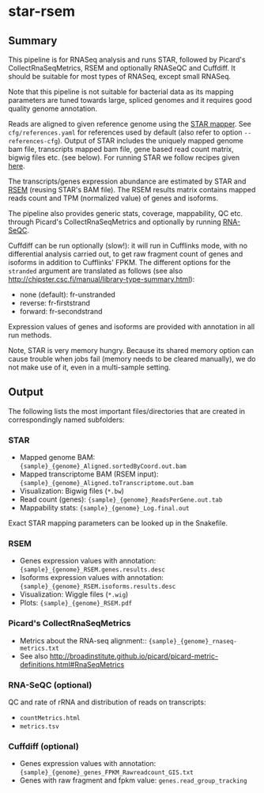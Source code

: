 # star-rsem

## Summary

This pipeline is for RNASeq analysis and runs STAR, followed by
Picard's CollectRnaSeqMetrics, RSEM and optionally RNASeQC and
Cuffdiff. It should be suitable for most types of RNASeq, except small
RNASeq.

Note that this pipeline is not suitable for bacterial data as its
mapping parameters are tuned towards large, spliced genomes and it
requires good quality genome annotation.

Reads are aligned to given reference genome using the
[STAR mapper](https://github.com/alexdobin/STAR).  See
`cfg/references.yaml` for references used by default (also refer to
option `--references-cfg`).  Output of STAR includes the uniquely
mapped genome bam file, transcripts mapped bam file, gene based read
count matrix, bigwig files etc. (see below). For running STAR we
follow recipes given
[here](http://www.rna-seqblog.com/optimizing-rna-seq-mapping-with-star/).
 
The transcripts/genes expression abundance are estimated by STAR and
[RSEM](http://deweylab.github.io/RSEM/) (reusing STAR's BAM file). The
RSEM results matrix contains mapped reads count and TPM (normalized
value) of genes and isoforms. 

The pipeline also provides generic stats, coverage, mappability, QC
etc. through Picard's CollectRnaSeqMetrics and optionally by running
[RNA-SeQC](https://www.broadinstitute.org/cancer/cga/rna-seqc).

Cuffdiff can be run optionally (slow!): it will run in Cufflinks mode,
with no differential analysis carried out, to get raw fragment count
of genes and isoforms in addition to Cufflinks' FPKM. The different
options for the `stranded` argument are translated as follows (see
also http://chipster.csc.fi/manual/library-type-summary.html):

- none (default): fr-unstranded
- reverse: fr-firststrand
- forward: fr-secondstrand


Expression values of genes and isoforms are provided with annotation 
in all run methods.

Note, STAR is very memory hungry. Because its shared memory option can
cause trouble when jobs fail (memory needs to be cleared manually), we
do not make use of it, even in a multi-sample setting.

  
## Output

The following lists the most important files/directories that are
created in correspondingly named subfolders:
  

### STAR

- Mapped genome BAM: `{sample}_{genome}_Aligned.sortedByCoord.out.bam`
- Mapped transcriptome BAM (RSEM input): `{sample}_{genome}_Aligned.toTranscriptome.out.bam`
- Visualization: Bigwig files (`*.bw`)
- Read count (genes): `{sample}_{genome}_ReadsPerGene.out.tab`
- Mappability stats: `{sample}_{genome}_Log.final.out`

Exact STAR mapping parameters can be looked up in the Snakefile.

### RSEM

- Genes expression values with annotation: `{sample}_{genome}_RSEM.genes.results.desc`
- Isoforms expression values with annotation: `{sample}_{genome}_RSEM.isoforms.results.desc`
- Visualization: Wiggle files (`*.wig`)
- Plots: `{sample}_{genome}_RSEM.pdf`

### Picard's CollectRnaSeqMetrics

- Metrics about the RNA-seq alignment:: `{sample}_{genome}_rnaseq-metrics.txt`
- See also http://broadinstitute.github.io/picard/picard-metric-definitions.html#RnaSeqMetrics

### RNA-SeQC (optional)


QC and rate of rRNA and distribution of reads on transcripts:

- `countMetrics.html`
- `metrics.tsv`


### Cuffdiff (optional)


- Genes expression values with annotation: `{sample}_{genome}_genes_FPKM_Rawreadcount_GIS.txt`
- Genes with raw fragment and fpkm value: `genes.read_group_tracking`

